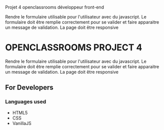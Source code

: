 Projet 4 openclassrooms développeur front-end

Rendre le formulaire utilisable pour l'utilisateur avec du javascript.
Le formulaire doit être remplie correctement pour se valider et faire apparaitre un message de validation.
La page doit être responsive
# OPENCLASSROOMS PROJECT 4

Rendre le formulaire utilisable pour l'utilisateur avec du javascript.
Le formulaire doit être remplie correctement pour se valider et faire apparaitre un message de validation.
La page doit être responsive

## For Developers

### Languages used

* HTML5
* CSS
* VanillaJS
